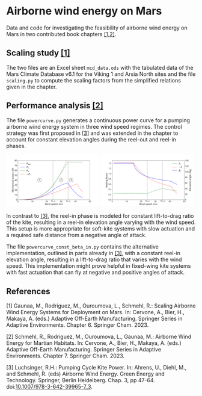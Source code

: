 # Airborne wind energy on Mars

Data and code for investigating the feasibility of airborne wind energy on Mars in two contributed book chapters [[1,2]](#References).

## Scaling study [[1]](#References)

The two files are an Excel sheet `mcd_data.ods` with the tabulated data of the Mars Climate Database v6.1 for the Viking 1 and Arsia North sites and the file `scaling.py` to compute the scaling factors from the simplified relations given in the chapter.

## Performance analysis [[2]](#References)

The file `powercurve.py` generates a continuous power curve for a pumping airborne wind energy system in three wind speed regimes. The control strategy was first proposed in [[3]](#References) and was extended in the chapter to account for constant elevation angles during the reel-out and reel-in phases.

<img src="./powercurve.svg" width=49%></img>
<img src="./operations.svg" width=49%></img>

In contrast to [[3]](#References), the reel-in phase is modeled for constant lift-to-drag ratio of the kite, resulting in a reel-in elevation angle varying with the wind speed. This setup is more appropriate for soft-kite systems with slow actuation and a required safe distance from a negative angle of attack.

The file `powercurve_const_beta_in.py` contains the alternative implementation, outlined in parts already in [[3]](#References), with a constant reel-in elevation angle, resulting in a lift-to-drag ratio that varies with the wind speed. This implementation might prove helpful in fixed-wing kite systems with fast actuation that can fly at negative and positive angles of attack.

## References

[1] Gaunaa, M., Rodriguez, M., Ouroumova, L., Schmehl, R.: Scaling Airborne Wind Energy Systems for Deployment on Mars. In: Cervone, A., Bier, H., Makaya, A. (eds.) Adaptive Off-Earth Manufacturing. Springer Series in Adaptive Environments. Chapter 6. Springer Cham. 2023.

[2] Schmehl, R., Rodriguez, M., Ouroumova, L., Gaunaa, M.: Airborne Wind Energy for Martian Habitats. In: Cervone, A., Bier, H., Makaya, A. (eds.)  Adaptive Off-Earth Manufacturing. Springer Series in Adaptive Environments. Chapter 7. Springer Cham. 2023.

[3] Luchsinger, R.H.: Pumping Cycle Kite Power. In: Ahrens, U., Diehl, M., and Schmehl, R. (eds) Airborne Wind Energy. Green Energy and Technology. Springer, Berlin Heidelberg. Chap. 3, pp 47-64. doi:[10.1007/978-3-642-39965-7_3](https://doi.org/10.1007/978-3-642-39965-7_3).
